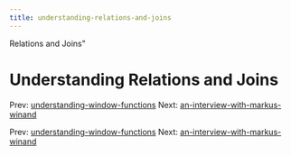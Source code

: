 ```yaml
---
title: understanding-relations-and-joins
---
```


Relations and Joins"

# Understanding Relations and Joins

Prev:
[understanding-window-functions](understanding-window-functions.md)
Next:
[an-interview-with-markus-winand](an-interview-with-markus-winand.md)

Prev:
[understanding-window-functions](understanding-window-functions.md)
Next:
[an-interview-with-markus-winand](an-interview-with-markus-winand.md)
